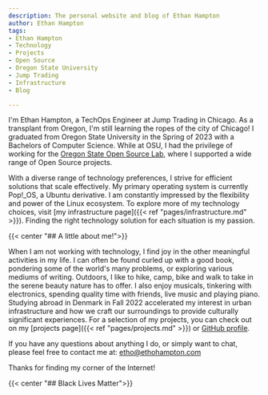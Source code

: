 ```yaml
---
description: The personal website and blog of Ethan Hampton
author: Ethan Hampton
tags:
- Ethan Hampton
- Technology
- Projects
- Open Source
- Oregon State University
- Jump Trading
- Infrastructure
- Blog

---
```

<!--{{< image src="headshot.jpg" title="Ethan Hampton" style="width:10em;" center="true" width="160">}}-->

I'm Ethan Hampton, a TechOps Engineer at Jump Trading in Chicago. As a transplant from Oregon, I'm still learning the ropes of the city of Chicago! I graduated from Oregon State University in the Spring of 2023 with a Bachelors of Computer Science. While at OSU, I had the privilege of working for the [Oregon State Open Source Lab](https://osuosl.org), where I supported a wide range of Open Source projects. <!--Alongside my professional engagements, I also work as a self-employed technology consultant.-->

With a diverse range of technology preferences, I strive for efficient solutions that scale effectively. My primary operating system is currently Pop!_OS, a Ubuntu derivative. I am constantly impressed by the flexibility and power of the Linux ecosystem. To explore more of my technology choices, visit [my infrastructure page]({{< ref "pages/infrastructure.md" >}}). Finding the right technology solution for each situation is my passion. 

<!--I'm currently collaborating with individuals and businesses to address their ever-changing technology needs. Whether clients need assistance with development, system administration, or technology strategy, I provide tailored solutions to help them succeed. If you think I could help you or your business, please contact me at: etho@ethohampton.com-->

{{< center "## A little about me!">}}

When I am not working with technology, I find joy in the other meaningful activities in my life. I can often be found curled up with a good book, pondering some of the world's many problems, or exploring various mediums of writing. Outdoors, I like to hike, camp, bike and walk to take in the serene beauty nature has to offer. I also enjoy musicals, tinkering with electronics, spending quality time with friends, live music and playing piano. Studying abroad in Denmark in Fall 2022 accelerated my interest in urban infrastructure and how we craft our surroundings to provide culturally significant experiences. For a selection of my projects, you can check out on my [projects page]({{< ref "pages/projects.md" >}}) or [GitHub profile](https://github.com/EMH333).

If you have any questions about anything I do, or simply want to chat, please feel free to contact me at: etho@ethohampton.com

Thanks for finding my corner of the Internet!

{{< center "## Black Lives Matter">}}
